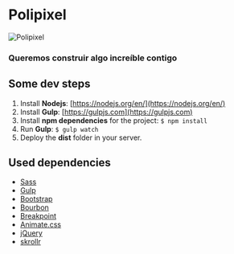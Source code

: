 # Polipixel

![Polipixel](https://polipixel.com/images/facebook-share.png)

### Queremos construir algo increíble contigo

## Some dev steps

1. Install **Nodejs**: [https://nodejs.org/en/](https://nodejs.org/en/)
2. Install **Gulp**: [https://gulpjs.com](https://gulpjs.com)
3. Install **npm dependencies** for the project: `$ npm install`
4. Run **Gulp**: `$ gulp watch`
5. Deploy the **dist** folder in your server.

## Used dependencies

* [Sass](https://sass-lang.com)
* [Gulp](https://gulpjs.com)
* [Bootstrap](https://getbootstrap.com)
* [Bourbon](https://www.bourbon.io)
* [Breakpoint](http://breakpoint-sass.com)
* [Animate.css](https://daneden.github.io/animate.css/)
* [jQuery](https://jquery.com)
* [skrollr](http://prinzhorn.github.io/skrollr/)
